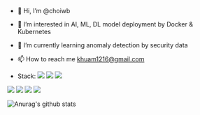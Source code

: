 - 👋 Hi, I’m @choiwb
- 👀 I’m interested in AI, ML, DL model deployment by Docker & Kubernetes
- 🌱 I’m currently learning anomaly detection by security data
- 📫 How to reach me khuam1216@gmail.com

- Stack: 
<img src="https://img.shields.io/badge/Python-3766AB?style=flat-square&logo=Python&logoColor=white"/></a>
<img src="https://img.shields.io/badge/PyTorch-EE4C2C?style=flat-square&logo=PyTorch&logoColor=white"/></a>
<img src="https://img.shields.io/badge/Scikit Learn-F7931E?style=flat-square&logo=Scikit Learn&logoColor=white"/></a>

<img src="https://img.shields.io/badge/Apache Spark-E25A1C?style=flat-square&logo=Apache Spark&logoColor=white"/></a>
<img src="https://img.shields.io/badge/Flask-000000?style=flat-square&logo=Flask&logoColor=white"/></a>
<img src="https://img.shields.io/badge/Docker-2496ED?style=flat-square&logo=Docker&logoColor=white"/></a>
<img src="https://img.shields.io/badge/Kubernetes-326CE5?style=flat-square&logo=Kubernetes&logoColor=white"/></a>

![Anurag's github stats](https://github-readme-stats.vercel.app/api?username=choiwb)

<!---
choiwb/choiwb is a ✨ special ✨ repository because its `README.md` (this file) appears on your GitHub profile.
You can click the Preview link to take a look at your changes.
--->
